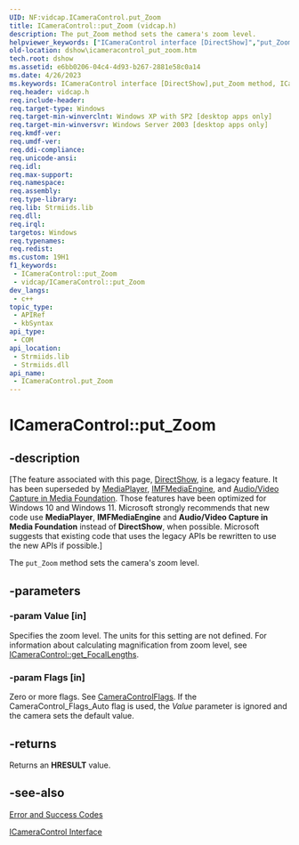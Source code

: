```yaml
---
UID: NF:vidcap.ICameraControl.put_Zoom
title: ICameraControl::put_Zoom (vidcap.h)
description: The put_Zoom method sets the camera's zoom level.
helpviewer_keywords: ["ICameraControl interface [DirectShow]","put_Zoom method","ICameraControl.put_Zoom","ICameraControl::put_Zoom","ICameraControlput_Zoom","dshow.icameracontrol_put_zoom","put_Zoom","put_Zoom method [DirectShow]","put_Zoom method [DirectShow]","ICameraControl interface","vidcap/ICameraControl::put_Zoom"]
old-location: dshow\icameracontrol_put_zoom.htm
tech.root: dshow
ms.assetid: e6bb0206-04c4-4d93-b267-2881e58c0a14
ms.date: 4/26/2023
ms.keywords: ICameraControl interface [DirectShow],put_Zoom method, ICameraControl.put_Zoom, ICameraControl::put_Zoom, ICameraControlput_Zoom, dshow.icameracontrol_put_zoom, put_Zoom, put_Zoom method [DirectShow], put_Zoom method [DirectShow],ICameraControl interface, vidcap/ICameraControl::put_Zoom
req.header: vidcap.h
req.include-header: 
req.target-type: Windows
req.target-min-winverclnt: Windows XP with SP2 [desktop apps only]
req.target-min-winversvr: Windows Server 2003 [desktop apps only]
req.kmdf-ver: 
req.umdf-ver: 
req.ddi-compliance: 
req.unicode-ansi: 
req.idl: 
req.max-support: 
req.namespace: 
req.assembly: 
req.type-library: 
req.lib: Strmiids.lib
req.dll: 
req.irql: 
targetos: Windows
req.typenames: 
req.redist: 
ms.custom: 19H1
f1_keywords:
 - ICameraControl::put_Zoom
 - vidcap/ICameraControl::put_Zoom
dev_langs:
 - c++
topic_type:
 - APIRef
 - kbSyntax
api_type:
 - COM
api_location:
 - Strmiids.lib
 - Strmiids.dll
api_name:
 - ICameraControl.put_Zoom
---
```


# ICameraControl::put_Zoom


## -description

\[The feature associated with this page, [DirectShow](/windows/win32/directshow/directshow), is a legacy feature. It has been superseded by [MediaPlayer](/uwp/api/Windows.Media.Playback.MediaPlayer), [IMFMediaEngine](/windows/win32/api/mfmediaengine/nn-mfmediaengine-imfmediaengine), and [Audio/Video Capture in Media Foundation](windows/win32/medfound/audio-video-capture-in-media-foundation). Those features have been optimized for Windows 10 and Windows 11. Microsoft strongly recommends that new code use **MediaPlayer**, **IMFMediaEngine** and **Audio/Video Capture in Media Foundation** instead of **DirectShow**, when possible. Microsoft suggests that existing code that uses the legacy APIs be rewritten to use the new APIs if possible.\]

The <code>put_Zoom</code> method sets the camera's zoom level.

## -parameters

### -param Value [in]

Specifies the zoom level. The units for this setting are not defined. For information about calculating magnification from zoom level, see <a href="/windows/desktop/api/vidcap/nf-vidcap-icameracontrol-get_focallengths">ICameraControl::get_FocalLengths</a>.

### -param Flags [in]

Zero or more flags. See <a href="/windows/win32/api/strmif/ne-strmif-cameracontrolflags">CameraControlFlags</a>. If the CameraControl_Flags_Auto flag is used, the <i>Value</i> parameter is ignored and the camera sets the default value.

## -returns

Returns an <b>HRESULT</b> value.

## -see-also

<a href="/windows/desktop/DirectShow/error-and-success-codes">Error and Success Codes</a>



<a href="/windows/desktop/api/vidcap/nn-vidcap-icameracontrol">ICameraControl Interface</a>